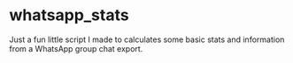 # whatsapp_stats
Just a fun little script I made to calculates some basic stats and information from a WhatsApp group chat export.
